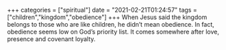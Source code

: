 +++
categories = ["spiritual"]
date = "2021-02-21T01:24:57"
tags = ["children","kingdom","obedience"]
+++
When Jesus said the kingdom belongs to those who are like children, he didn’t mean obedience. In fact, obedience seems low on God’s priority list. It comes somewhere after love, presence and covenant loyalty.
               